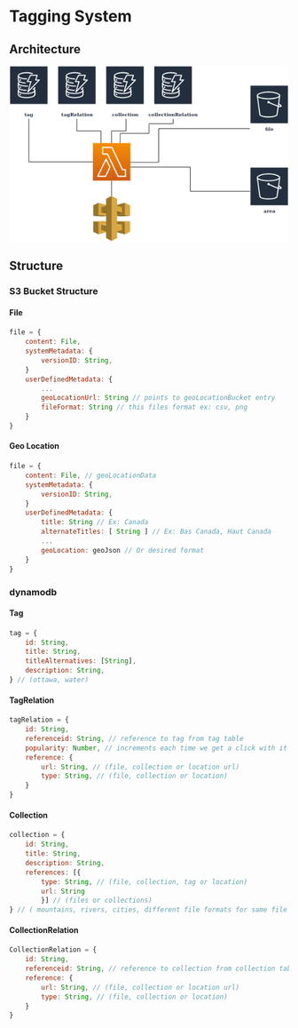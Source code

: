 # Tagging System

## Architecture

![architecture 1](./assets/images/taggingsystem3/architecture1.png)

## Structure

### S3 Bucket Structure

#### File

```javascript
file = {
    content: File,
    systemMetadata: {
        versionID: String,
    }
    userDefinedMetadata: {
        ...
        geoLocationUrl: String // points to geoLocationBucket entry
        fileFormat: String // this files format ex: csv, png
    }
}
```

#### Geo Location

```javascript
file = {
    content: File, // geoLocationData
    systemMetadata: {
        versionID: String,
    }
    userDefinedMetadata: {
        title: String // Ex: Canada
        alternateTitles: [ String ] // Ex: Bas Canada, Haut Canada
        ...
        geoLocation: geoJson // Or desired format
    }
}
```

### dynamodb

#### Tag

```javascript
tag = {
    id: String,
    title: String,
    titleAlternatives: [String],
    description: String,
} // (ottawa, water)
```
#### TagRelation

```javascript
tagRelation = {
    id: String,
    referenceid: String, // reference to tag from tag table
    popularity: Number, // increments each time we get a click with it as a filter
    reference: {
        url: String, // (file, collection or location url)
        type: String, // (file, collection or location)
    }
}
```

#### Collection

```javascript
collection = {
    id: String,
    title: String,
    description: String,
    references: [{
        type: String, // (file, collection, tag or location)
        url: String
        }] // (files or collections)
} // ( mountains, rivers, cities, different file formats for same file )
```

#### CollectionRelation

```javascript
CollectionRelation = {
    id: String,
    referenceid: String, // reference to collection from collection table
    reference: {
        url: String, // (file, collection or location url)
        type: String, // (file, collection or location)
    }
} 
```